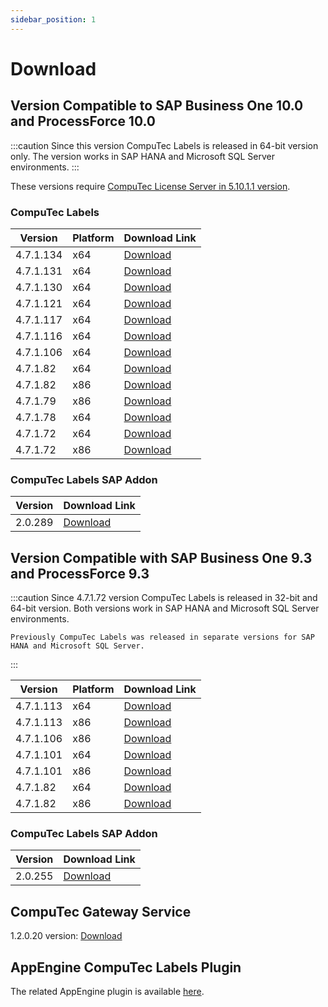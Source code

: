 ```yaml
---
sidebar_position: 1
---
```


# Download

## Version Compatible to SAP Business One 10.0 and ProcessForce 10.0

:::caution
    Since this version CompuTec Labels is released in 64-bit version only. The version works in SAP HANA and Microsoft SQL Server environments.
:::

These versions require [CompuTec License Server in 5.10.1.1 version](/docs/processforce/releases/download).

### CompuTec Labels

|Version|Platform|Download Link|
|---|---|---|
|4.7.1.134|x64|[Download](https://download.computec.one/software/labels/releases/CompuTec_Labels_4.7.1.134_x64.msi)|
|4.7.1.131|x64|[Download](https://download.computec.one/software/labels/releases/CompuTec_Labels_4.7.1.131_x64.msi)|
|4.7.1.130|x64|[Download](https://download.computec.one/software/labels/releases/CompuTec_Labels_4.7.1.130_x64.msi)|
|4.7.1.121|x64|[Download](https://download.computec.one/software/labels/releases/CompuTec_Labels_4.7.1.121_x64.msi)|
|4.7.1.117|x64|[Download](https://download.computec.one/software/labels/releases/CompuTec_Labels_4.7.1.117_x64.msi)|
|4.7.1.116|x64|[Download](https://download.computec.one/software/labels/releases/CompuTec_Labels_4.7.1.116_x64.msi)|
|4.7.1.106|x64|[Download](https://download.computec.one/software/labels/releases/CompuTec_Labels_4.7.1.106_x64.msi)|
|4.7.1.82|x64|[Download](https://download.computec.one/software/labels/releases/CompuTec_Labels_4.7.1.82_x64.msi)|
|4.7.1.82|x86|[Download](https://download.computec.one/software/labels/releases/CompuTec_Labels_4.7.1.82_x86.msi)|
|4.7.1.79|x86|[Download](https://download.computec.one/software/labels/releases/CompuTec_Labels_4.7.1.79_x86.msi)|
|4.7.1.78|x64|[Download](https://download.computec.one/software/labels/releases/CompuTec_Labels_4.7.1.78_x64.msi)|
|4.7.1.72|x64|[Download](https://download.computec.one/software/labels/releases/CompuTec_Labels_4.7.1.72_x64.msi)|
|4.7.1.72|x86|[Download](https://download.computec.one/software/labels/releases/CompuTec_Labels_4.7.1.72_x86.msi)|

### CompuTec Labels SAP Addon

|Version|Download Link|
|---|---|
|2.0.289|[Download](https://download.computec.one/software/labels/extension/releases/CompuTec_Labels_2.10.289.zip)|

## Version Compatible with SAP Business One 9.3 and ProcessForce 9.3

:::caution
    Since 4.7.1.72 version CompuTec Labels is released in 32-bit and 64-bit version. Both versions work in SAP HANA and Microsoft SQL Server environments.

    Previously CompuTec Labels was released in separate versions for SAP HANA and Microsoft SQL Server.
:::

|Version|Platform|Download Link|
|---|---|---|
|4.7.1.113|x64|[Download](https://download.computec.one/software/labels/releases/CompuTec_Labels_4.7.1.113_x64.msi)|
|4.7.1.113|x86|[Download](https://download.computec.one/software/labels/releases/CompuTec_Labels_4.7.1.113_x86.msi)|
|4.7.1.106|x86|[Download](https://download.computec.one/software/labels/releases/CompuTec_Labels_4.7.1.106_x86.msi)|
|4.7.1.101|x64|[Download](https://download.computec.one/software/labels/releases/CompuTec_Labels_4.7.1.101_x64.msi)|
|4.7.1.101|x86|[Download](https://download.computec.one/software/labels/releases/CompuTec_Labels_4.7.1.101_x86.msi)|
|4.7.1.82|x64|[Download](https://download.computec.one/software/labels/releases/CompuTec_Labels_4.7.1.82_x64.msi)|
|4.7.1.82|x86|[Download](https://download.computec.one/software/labels/releases/CompuTec_Labels_4.7.1.82_x86.msi)|

### CompuTec Labels SAP Addon

|Version|Download Link|
|---|---|
|2.0.255|[Download](https://download.computec.one/software/labels/extension/releases/CompuTec_Labels_2.10.255.zip)|

## CompuTec Gateway Service

1.2.0.20 version: [Download](https://download.computec.one/software/gateway/releases/CompuTec_Gateway_1.2.0.20.msi)

## AppEngine CompuTec Labels Plugin

The related AppEngine plugin is available [here](/docs/appengine/releases/plugins/labels/download).
